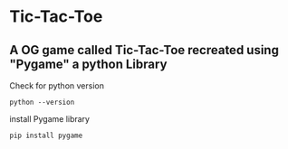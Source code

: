 # Tic-Tac-Toe 
## A OG game called Tic-Tac-Toe recreated using "Pygame" a python Library 

Check for python version

~~~
python --version
~~~


install Pygame library

~~~ python
pip install pygame
~~~
